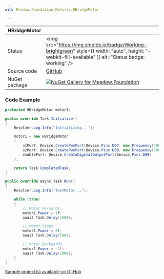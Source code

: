 ```yaml
---
uid: Meadow.Foundation.Motors;.HBridgeMotor

---
```


| HBridgeMotor | |
|--------|--------|
| Status | <img src="https://img.shields.io/badge/Working-brightgreen" style={{ width: "auto", height: "-webkit-fill-available" }} alt="Status badge: working" /> |
| Source code | [GitHub](https://github.com/WildernessLabs/Meadow.Foundation/tree/main/Source/Meadow.Foundation.Core/Motors) |
| NuGet package | <a href="https://www.nuget.org/packages/Meadow.Foundation/" target="_blank"><img src="https://img.shields.io/nuget/v/Meadow.Foundation.svg?label=Meadow.Foundation" alt="NuGet Gallery for Meadow.Foundation" /></a> |

### Code Example

```csharp
protected HBridgeMotor motor1;

public override Task Initialize()
{
    Resolver.Log.Info("Initializing...");

    motor1 = new HBridgeMotor
    (
        a1Port: Device.CreatePwmPort(Device.Pins.D07, new Frequency(100, Frequency.UnitType.Hertz)),
        a2Port: Device.CreatePwmPort(Device.Pins.D08, new Frequency(100, Frequency.UnitType.Hertz)),
        enablePort: Device.CreateDigitalOutputPort(Device.Pins.D09)
    );

    return Task.CompletedTask;
}

public override async Task Run()
{
    Resolver.Log.Info("TestMotor...");

    while (true)
    {
        // Motor Forwards
        motor1.Power = 1f;
        await Task.Delay(1000);

        // Motor Stops
        motor1.Power = 0f;
        await Task.Delay(500);

        // Motor Backwards
        motor1.Power = -1f;
        await Task.Delay(1000);
    }
}

```

[Sample project(s) available on GitHub](https://github.com/WildernessLabs/Meadow.Foundation/tree/main/Source/Meadow.Foundation.Core.Samples/Motor.HBridgeMotor_Sample)

